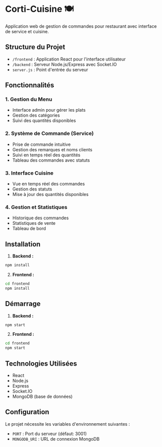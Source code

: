 # Corti-Cuisine 🍽️

Application web de gestion de commandes pour restaurant avec interface de service et cuisine.

## Structure du Projet

- `/frontend` : Application React pour l'interface utilisateur
- `/backend` : Serveur Node.js/Express avec Socket.IO
- `server.js` : Point d'entrée du serveur

## Fonctionnalités

### 1. Gestion du Menu
- Interface admin pour gérer les plats
- Gestion des catégories
- Suivi des quantités disponibles

### 2. Système de Commande (Service)
- Prise de commande intuitive
- Gestion des remarques et noms clients
- Suivi en temps réel des quantités
- Tableau des commandes avec statuts

### 3. Interface Cuisine
- Vue en temps réel des commandes
- Gestion des statuts
- Mise à jour des quantités disponibles

### 4. Gestion et Statistiques
- Historique des commandes
- Statistiques de vente
- Tableau de bord

## Installation

1. **Backend :**
```bash
npm install
```

2. **Frontend :**
```bash
cd frontend
npm install
```

## Démarrage

1. **Backend :**
```bash
npm start
```

2. **Frontend :**
```bash
cd frontend
npm start
```

## Technologies Utilisées

- React
- Node.js
- Express
- Socket.IO
- MongoDB (base de données)

## Configuration

Le projet nécessite les variables d'environnement suivantes :
- `PORT` : Port du serveur (défaut: 3001)
- `MONGODB_URI` : URL de connexion MongoDB
